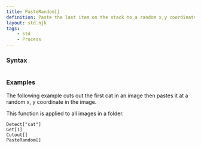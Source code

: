 ```yaml
---
title: PasteRandom[]
definition: Paste the last item on the stack to a random x,y coordinate.
layout: std.njk
tags:
    - std
    - Process
---
```


### Syntax

```PasteRandom[]
```
### Examples

The following example cuts out the first cat in an image then pastes it at a random x, y coordinate in the image.

This function is applied to all images in a folder.

```Load["./image.jpg"]
Detect["cat"]
Get[1]
Cutout[]
PasteRandom[]
```